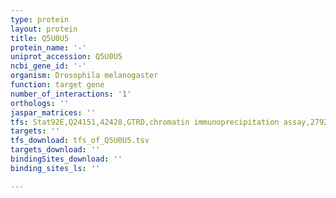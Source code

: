 ```yaml
---
type: protein
layout: protein
title: Q5U0U5
protein_name: '-'
uniprot_accession: Q5U0U5
ncbi_gene_id: '-'
organism: Drosophila melanogaster
function: target gene
number_of_interactions: '1'
orthologs: ''
jaspar_matrices: ''
tfs: Stat92E,Q24151,42428,GTRD,chromatin immunoprecipitation assay,27924024%5Buid%5D,No
targets: ''
tfs_download: tfs_of_Q5U0U5.tsv
targets_download: ''
bindingSites_download: ''
binding_sites_ls: ''

---
```

